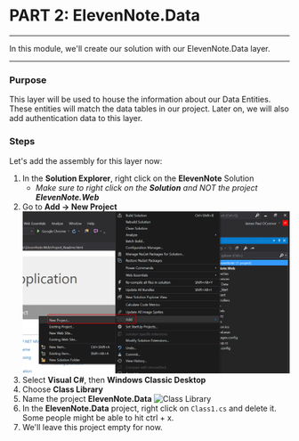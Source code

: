 # PART 2: ElevenNote.Data
---
In this module, we'll create our solution with our ElevenNote.Data layer.

<hr />

### Purpose
This layer will be used to house the information about our Data Entities.  These entities will match the data tables in our project. Later on, we will also add authentication data to this layer. 

### Steps
Let's add the assembly for this layer now:

1. In the **Solution Explorer**, right click on the **ElevenNote** Solution
   - *Make sure to right click on the **Solution** and NOT the project **ElevenNote.Web***
2. Go to **Add -> New Project**
![Add Project](../assets/1.2-A.png)
3. Select **Visual C#**, then **Windows Classic Desktop**
4. Choose **Class Library**
5. Name the project **ElevenNote.Data**
![Class Library](../assets/1.1-data.png)
6. In the **ElevenNote.Data** project, right click on `Class1.cs` and delete it. Some people might be able to hit ctrl + x. 
5. We'll leave this project empty for now.
